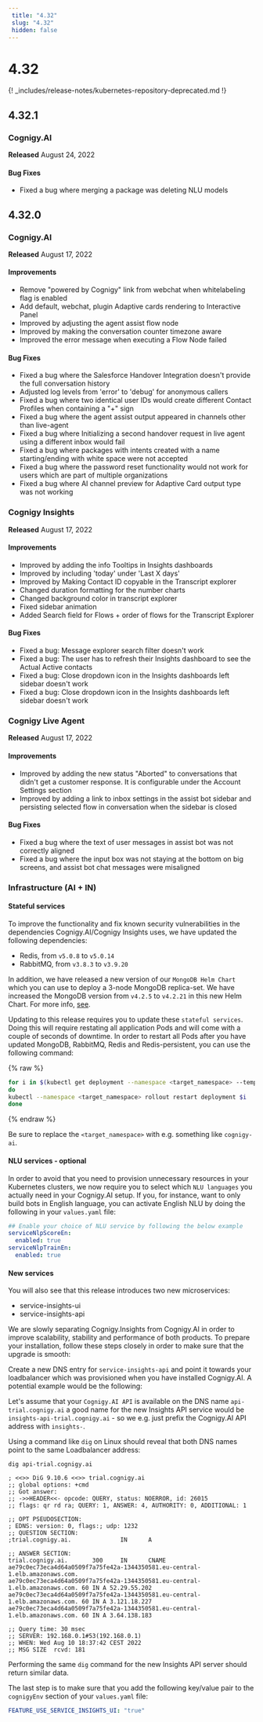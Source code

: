 ```yaml
---
 title: "4.32" 
 slug: "4.32" 
 hidden: false 
---
```

# 4.32

{! _includes/release-notes/kubernetes-repository-deprecated.md !}

## 4.32.1

### Cognigy.AI

**Released** August 24, 2022

#### Bug Fixes

- Fixed a bug where merging a package was deleting NLU models

## 4.32.0

### Cognigy.AI

**Released** August 17, 2022

#### Improvements

- Remove "powered by Cognigy" link from webchat when whitelabeling flag is enabled
- Add default, webchat, plugin Adaptive cards rendering to Interactive Panel
- Improved by adjusting the agent assist flow node
- Improved by making the conversation counter timezone aware
- Improved the error message when executing a Flow Node failed

#### Bug Fixes

- Fixed a bug where the Salesforce Handover Integration doesn't provide the full conversation history
- Adjusted log levels from 'error' to 'debug' for anonymous callers
- Fixed a bug where two identical user IDs would create different Contact Profiles when containing a "+" sign
- Fixed a bug where the agent assist output appeared in channels other than live-agent
- Fixed a bug where Initializing a second handover request in live agent using a different inbox would fail
- Fixed a bug where packages with intents created with a name starting/ending with white space were not accepted
- Fixed a bug where the password reset functionality would not work for users which are part of multiple organizations
- Fixed a bug where AI channel preview for Adaptive Card output type was not working

### Cognigy Insights

**Released** August 17, 2022

#### Improvements

- Improved by adding the info Tooltips in Insights dashboards
- Improved by including 'today' under 'Last X days'
- Improved by Making Contact ID copyable in the Transcript explorer
- Changed duration formatting for the number charts
- Changed background color in transcript explorer
- Fixed sidebar animation
- Added Search field for Flows + order of flows for the Transcript Explorer

#### Bug Fixes

- Fixed a bug: Message explorer search filter doesn't work
- Fixed a bug: The user has to refresh their Insights dashboard to see the Actual Active contacts
- Fixed a bug: Close dropdown icon in the Insights dashboards left sidebar doesn't work
- Fixed a bug: Close dropdown icon in the Insights dashboards left sidebar doesn't work

### Cognigy Live Agent

**Released** August 17, 2022

#### Improvements

- Improved by adding the new status "Aborted" to conversations that didn't get a customer response. It is configurable under the Account Settings section
- Improved by adding a link to inbox settings in the assist bot sidebar and persisting selected flow in conversation when the sidebar is closed

#### Bug Fixes

- Fixed a bug where the text of user messages in assist bot was not correctly aligned
- Fixed a bug where the input box was not staying at the bottom on big screens, and assist bot chat messages were misaligned

### Infrastructure (AI + IN)

#### Stateful services

To improve the functionality and fix known security vulnerabilities in the dependencies Cognigy.AI/Cognigy Insights uses, we have updated the following dependencies:

- Redis, from `v5.0.8` to `v5.0.14`
- RabbitMQ, from `v3.8.3` to `v3.9.20`

In addition, we have released a new version of our `MongoDB Helm Chart` which you can use to deploy a 3-node MongoDB replica-set. We have increased the MongoDB version from `v4.2.5` to `v4.2.21` in this new Helm Chart. For more info, [see](https://github.com/Cognigy/cognigy-mongodb-helm-chart).

Updating to this release requires you to update these `stateful services`. Doing this will require restating all application Pods and will come with a couple of seconds of downtime. In order to restart all Pods after you have updated MongoDB, RabbitMQ, Redis and Redis-persistent, you can use the following command:

{% raw %}

```bash
for i in $(kubectl get deployment --namespace <target_namespace> --template '{{range .items}}{{.metadata.name}}{{"\n"}}{{end}}'|grep service-)
do
kubectl --namespace <target_namespace> rollout restart deployment $i
done
```

{% endraw %}

Be sure to replace the `<target_namespace>` with e.g. something like `cognigy-ai`.

#### NLU services - optional

In order to avoid that you need to provision unnecessary resources in your Kubernetes clusters, we now require you to select which `NLU languages` you actually need in your Cognigy.AI setup. If you, for instance, want to only build bots in English language, you can activate English NLU by doing the following in your `values.yaml` file:

```yaml
## Enable your choice of NLU service by following the below example
serviceNlpScoreEn:
  enabled: true
serviceNlpTrainEn:
  enabled: true
```

#### New services

You will also see that this release introduces two new microservices:

- service-insights-ui
- service-insights-api

We are slowly separating Cognigy.Insights from Cognigy.AI in order to improve scalability, stability and performance of both products. To prepare your installation, follow these steps closely in order to make sure that the upgrade is smooth:

Create a new DNS entry for `service-insights-api` and point it towards your loadbalancer which was provisioned when you have installed Cognigy.AI. A potential example would be the following:

Let's assume that your `Cognigy.AI API` is available on the DNS name `api-trial.cognigy.ai` a good name for the new Insights API service would be `insights-api-trial.cognigy.ai` - so we e.g. just prefix the Cognigy.AI API address with `insights-`.

Using a command like `dig` on Linux should reveal that both DNS names point to the same Loadbalancer address:

```
dig api-trial.cognigy.ai

; <<>> DiG 9.10.6 <<>> trial.cognigy.ai
;; global options: +cmd
;; Got answer:
;; ->>HEADER<<- opcode: QUERY, status: NOERROR, id: 26015
;; flags: qr rd ra; QUERY: 1, ANSWER: 4, AUTHORITY: 0, ADDITIONAL: 1

;; OPT PSEUDOSECTION:
; EDNS: version: 0, flags:; udp: 1232
;; QUESTION SECTION:
;trial.cognigy.ai.              IN      A

;; ANSWER SECTION:
trial.cognigy.ai.       300     IN      CNAME   ae79c0ec73eca4d64a0509f7a75fe42a-1344350581.eu-central-1.elb.amazonaws.com.
ae79c0ec73eca4d64a0509f7a75fe42a-1344350581.eu-central-1.elb.amazonaws.com. 60 IN A 52.29.55.202
ae79c0ec73eca4d64a0509f7a75fe42a-1344350581.eu-central-1.elb.amazonaws.com. 60 IN A 3.121.18.227
ae79c0ec73eca4d64a0509f7a75fe42a-1344350581.eu-central-1.elb.amazonaws.com. 60 IN A 3.64.138.183

;; Query time: 30 msec
;; SERVER: 192.168.0.1#53(192.168.0.1)
;; WHEN: Wed Aug 10 18:37:42 CEST 2022
;; MSG SIZE  rcvd: 181
```

Performing the same `dig` command for the new Insights API server should return similar data.

The last step is to make sure that you add the following key/value pair to the `cognigyEnv` section of your `values.yaml` file:

```yaml
FEATURE_USE_SERVICE_INSIGHTS_UI: "true"
```
